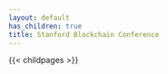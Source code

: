 ```yaml
---
layout: default
has_children: true
title: Stanford Blockchain Conference
---
```


{{< childpages >}}
